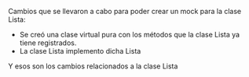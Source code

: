 Cambios que se llevaron a cabo para poder crear un mock para la clase Lista:

- Se creó una clase virtual pura con los métodos que la clase Lista ya tiene registrados.
- La clase Lista implemento dicha Lista

Y esos son los cambios relacionados a la clase Lista

